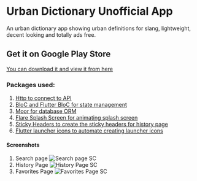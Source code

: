 # Urban Dictionary Unofficial App 
An urban dictionary app showing urban definitions for slang, lightweight, decent looking and totally ads free.

## Get it on Google Play Store

[You can download it and view it from here](https://play.google.com/store/apps/details?id=com.pocean.urban_dict_slang)

### Packages used: 
1. [Http to connect to API](https://pub.dev/packages/http)
2. [BloC and Flutter BloC for state management](https://pub.dev/packages/bloc)
3. [Moor for database ORM](https://pub.dev/packages/moor)
4. [Flare Splash Screen for animating splash screen](https://pub.dev/packages/flare_splash_screen)
5. [Sticky Headers to create the sticky headers for history page](https://pub.dev/packages/sticky_headers)
6. [Flutter launcher icons to automate creating launcher icons](https://pub.dev/packages/flutter_launcher_icons)


#### Screenshots
1. Search page 
![Search page SC](https://imgur.com/2RGuh06.png)
2. History Page
![History Page SC](https://imgur.com/cgKoFPh.png)
3. Favorites Page
![Favorites Page SC](https://imgur.com/QqwE4Kg.png)